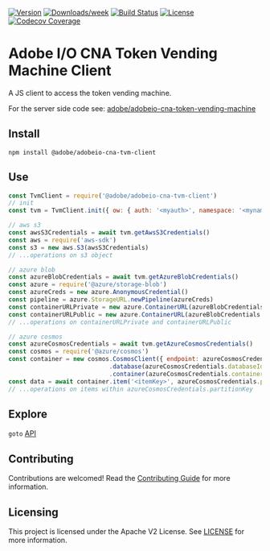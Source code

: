 [![Version](https://img.shields.io/npm/v/@adobe/adobeio-cna-tvm-client.svg)](https://npmjs.org/package/@adobe/adobeio-cna-tvm-client)
[![Downloads/week](https://img.shields.io/npm/dw/@adobe/adobeio-cna-tvm-client.svg)](https://npmjs.org/package/@adobe/adobeio-cna-tvm-client)
[![Build Status](https://travis-ci.com/adobe/adobeio-cna-tvm-client.svg?branch=master)](https://travis-ci.com/adobe/adobeio-cna-tvm-client)
[![License](https://img.shields.io/badge/License-Apache%202.0-blue.svg)](https://opensource.org/licenses/Apache-2.0)
[![Codecov
Coverage](https://img.shields.io/codecov/c/github/adobe/adobeio-cna-tvm-client/master.svg?style=flat-square)](https://codecov.io/gh/adobe/adobeio-cna-tvm-client/)

# Adobe I/O CNA Token Vending Machine Client

A JS client to access the token vending machine.

For the server side code see: [adobe/adobeio-cna-token-vending-machine](https://github.com/adobe/adobeio-cna-token-vending-machine)

## Install

`npm install @adobe/adobeio-cna-tvm-client`

## Use

```javascript
const TvmClient = require('@adobe/adobeio-cna-tvm-client')
// init
const tvm = TvmClient.init({ ow: { auth: '<myauth>', namespace: '<mynamespace>' } })

// aws s3
const awsS3Credentials = await tvm.getAwsS3Credentials()
const aws = require('aws-sdk')
const s3 = new aws.S3(awsS3Credentials)
// ...operations on s3 object

// azure blob
const azureBlobCredentials = await tvm.getAzureBlobCredentials()
const azure = require('@azure/storage-blob')
const azureCreds = new azure.AnonymousCredential()
const pipeline = azure.StorageURL.newPipeline(azureCreds)
const containerURLPrivate = new azure.ContainerURL(azureBlobCredentials.sasURLPrivate, pipeline)
const containerURLPublic = new azure.ContainerURL(azureBlobCredentials.sasURLPublic, pipeline)
// ...operations on containerURLPrivate and containerURLPublic

// azure cosmos
const azureCosmosCredentials = await tvm.getAzureCosmosCredentials()
const cosmos = require('@azure/cosmos')
const container = new cosmos.CosmosClient({ endpoint: azureCosmosCredentials.endpoint, tokenProvider: async () => azureCosmosCredentials.resourceToken })
                            .database(azureCosmosCredentials.databaseId)
                            .container(azureCosmosCredentials.containerId)
const data = await container.item('<itemKey>', azureCosmosCredentials.partitionKey).read()
// ...operations on items within azureCosmosCredentials.partitionKey
```

## Explore

`goto` [API](doc/api.md)

## Contributing

Contributions are welcomed! Read the [Contributing Guide](./.github/CONTRIBUTING.md) for more information.

## Licensing

This project is licensed under the Apache V2 License. See [LICENSE](LICENSE) for more information.
